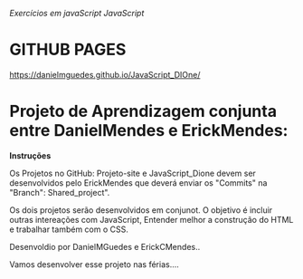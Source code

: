 _Exercícios em javaScript JavaScript_
 
 
 # **GITHUB PAGES**
 https://danielmguedes.github.io/JavaScript_DIOne/

 # Projeto de Aprendizagem conjunta entre DanielMendes e ErickMendes:

 **Instruções**

 Os Projetos no GitHub: Projeto-site e JavaScript_Dione devem ser desenvolvidos pelo ErickMendes que deverá enviar os "Commits" na "Branch": Shared_project".

 Os dois projetos serão desenvolvidos em conjunot. 
 O objetivo é incluir outras intereações com JavaScript, Entender melhor a construção do HTML e trabalhar também com o CSS.
 
 Desenvoldio por DanielMGuedes e ErickCMendes..
 
 Vamos desenvolver esse projeto nas férias....

 
 
 
